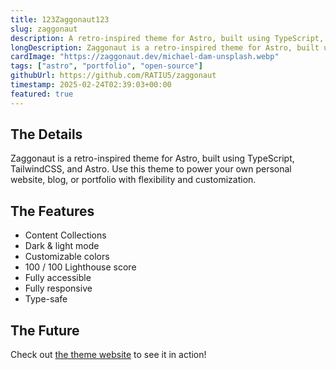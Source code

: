 ```yaml
---
title: 123Zaggonaut123
slug: zaggonaut
description: A retro-inspired theme for Astro, built using TypeScript, TailwindCSS, and Astro.
longDescription: Zaggonaut is a retro-inspired theme for Astro, built using TypeScript, TailwindCSS, and Astro.
cardImage: "https://zaggonaut.dev/michael-dam-unsplash.webp"
tags: ["astro", "portfolio", "open-source"]
githubUrl: https://github.com/RATIU5/zaggonaut
timestamp: 2025-02-24T02:39:03+00:00
featured: true
---
```


## The Details

Zaggonaut is a retro-inspired theme for Astro, built using TypeScript, TailwindCSS, and Astro. Use this theme to power your own personal website, blog, or portfolio with flexibility and customization.

## The Features

- Content Collections
- Dark & light mode
- Customizable colors
- 100 / 100 Lighthouse score
- Fully accessible
- Fully responsive
- Type-safe

## The Future

Check out [the theme website](https://zaggonaut.dev) to see it in action!
